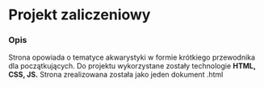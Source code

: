 <h1>Projekt zaliczeniowy</h1>

<h3>Opis</h3>
<p>Strona opowiada o tematyce akwarystyki w formie krótkiego przewodnika dla początkujących. Do projektu wykorzystane zostały technologie <b>HTML, CSS, JS.</b> Strona zrealizowana została jako jeden dokument .html</p>
